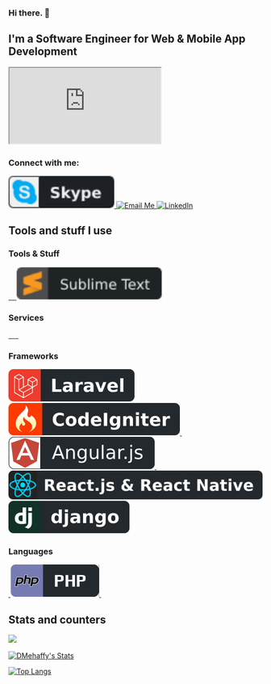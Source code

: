 ### Hi there. 👋

## I'm a Software Engineer for Web & Mobile App Development

<iframe src="https://skyline.github.com/royal2710/2020" style=""></iframe>

### Connect with me:

<p align="left">
  <a href="skype: live:.cid.4138a976227638ac">
    <img src="images/skype.svg" alt="Skype" style="vertical-align:top margin:6px 4px">
  </a>
  <a href="mailto: royal2710@outlook.com">
    <img src="images/email_me.svg" alt="Email Me" style="vertical-align:top margin:6px 4px">
  </a>
  <a href="https://www.linkedin.com/in/royal2710/">
    <img src="images/linkedin.svg" alt="LinkedIn" style="vertical-align:top margin:6px 4px">
  </a>
</p>

## Tools and stuff I use

### Tools & Stuff
<p align="left">
  <a href="#">
    <img src="images/bash.svg" alt="" style="vertical-align:top margin:6px 4px">
  </a> 
  <a href="https://www.google.com/chrome/">
    <img src="images/chrome.svg" alt="" style="vertical-align:top margin:6px 4px">
  </a>
  <a href="https://git-scm.com/">
    <img src="images/git.svg" alt="" style="vertical-align:top margin:6px 4px">
  </a>
  <a href="https://code.visualstudio.com/">
    <img src="images/visualstudio_code.svg" alt="" style="vertical-align:top margin:6px 4px">
  </a>
  <a href="https://www.sublimetext.com/">
    <img src="images/sublime-text.svg" alt="" style="vertical-align:top margin:6px 4px">
  </a>
</p>

### Services 
<p align="left">
  <a href="#">
    <img src="images/aws.svg" alt="" style="vertical-align:top margin:6px 4px">
  </a> 
  <a href="#">
    <img src="images/azure.svg" alt="" style="vertical-align:top margin:6px 4px">
  </a>
  <a href="#">
    <img src="images/digitalocean.svg" alt="" style="vertical-align:top margin:6px 4px">
  </a>
  <a href="#">
    <img src="images/gcp.svg" alt="" style="vertical-align:top margin:6px 4px">
  </a>
  <a href="#">
    <img src="images/github.svg" alt="" style="vertical-align:top margin:6px 4px">
  </a>
  <a href="#">
    <img src="images/npm.svg" alt="" style="vertical-align:top margin:6px 4px">
  </a>
</p>

### Frameworks
<p align="left">
  <a href="#">
    <img src="images/laravel.svg" alt="" style="vertical-align:top margin:6px 4px">
  </a> 
  <a href="#">
    <img src="images/codeigniter.svg" alt="" style="vertical-align:top margin:6px 4px">
  </a> 
  <a href="#">
    <img src="images/nodejs.svg" alt="" style="vertical-align:top margin:6px 4px">
  </a> 
  <a href="#">
    <img src="images/angular.svg" alt="" style="vertical-align:top margin:6px 4px">
  </a>
  <a href="#">
    <img src="images/vue.svg" alt="" style="vertical-align:top margin:6px 4px">
  </a>
  <a href="#">
    <img src="images/react.svg" alt="" style="vertical-align:top margin:6px 4px">
  </a>
  <a href="#">
    <img src="images/django.svg" alt="" style="vertical-align:top margin:6px 4px">
  </a>
</p>

### Languages
<p align="left">
  <a href="#">
    <img src="images/js.svg" alt="" style="vertical-align:top margin:6px 4px">
  </a>
  <a href="#">
    <img src="images/php.svg" alt="" style="vertical-align:top margin:6px 4px">
  </a> 
  <a href="#">
    <img src="images/python.svg" alt="" style="vertical-align:top margin:6px 4px">
  </a>
</p>

## Stats and counters

![](https://komarev.com/ghpvc/?username=derrickmehaffy)

[![DMehaffy's Stats](https://github-readme-stats.vercel.app/api?username=royal2710&count_private=true&show_icons=true&theme=onedark)](https://github.com/anuraghazra/github-readme-stats)

[![Top Langs](https://github-readme-stats.vercel.app/api/top-langs/?username=royal2710&layout=compact&theme=onedark)](https://github.com/anuraghazra/github-readme-stats)